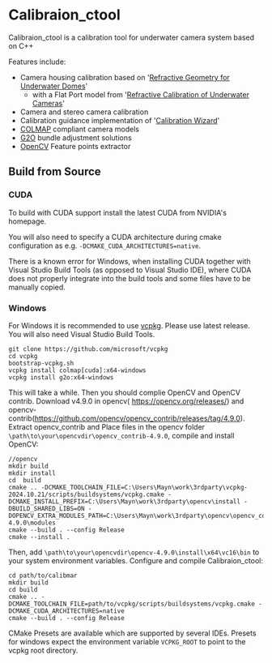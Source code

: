 # Calibraion_ctool
Calibraion_ctool is a calibration tool for underwater camera system based on C++

Features include:
- Camera housing calibration based on '[Refractive Geometry for Underwater Domes](https://doi.org/10.1016/j.isprsjprs.2021.11.006)'
	- with a Flat Port model from '[Refractive Calibration of Underwater Cameras](https://doi.org/10.1007/978-3-642-33715-4_61)'
- Camera and stereo camera calibration 
- Calibration guidance implementation of '[Calibration Wizard](https://doi.org/10.1109/iccv.2019.00158)'
- [COLMAP](https://colmap.github.io/) compliant camera models
- [G2O](https://github.com/RainerKuemmerle/g2o/)  bundle adjustment solutions
- [OpenCV](https://github.com/opencv/opencv/) Feature points extractor

## Build from Source

### CUDA

To build with CUDA support install the latest CUDA from NVIDIA's homepage.

You will also need to specify a CUDA architecture during cmake configuration as e.g. `-DCMAKE_CUDA_ARCHITECTURES=native`.

There is a known error for Windows, when installing CUDA together with Visual Studio Build Tools (as opposed to Visual Studio IDE), where CUDA does not properly integrate into the build tools and some files have to be manually copied.

### Windows

For Windows it is recommended to use [vcpkg](https://github.com/microsoft/vcpkg).
Please use latest release. You will also need Visual Studio Build Tools.

    git clone https://github.com/microsoft/vcpkg
    cd vcpkg
    bootstrap-vcpkg.sh
    vcpkg install colmap[cuda]:x64-windows
    vcpkg install g2o:x64-windows

This will take a while.
Then you should complie OpenCV and OpenCV contrib. Download v4.9.0 in opencv( https://opencv.org/releases/) and opencv-contrib(https://github.com/opencv/opencv_contrib/releases/tag/4.9.0).
Extract opencv_contrib and Place files in the opencv folder `\path\to\your\opencvdir\opencv_contrib-4.9.0`, compile and install OpenCV:

    //opencv
    mkdir build
    mkdir install
    cd  build
    cmake .. -DCMAKE_TOOLCHAIN_FILE=C:\Users\Mayn\work\3rdparty\vcpkg-2024.10.21/scripts/buildsystems/vcpkg.cmake -DCMAKE_INSTALL_PREFIX=C:\Users\Mayn\work\3rdparty\opencv\install -DBUILD_SHARED_LIBS=ON -DOPENCV_EXTRA_MODULES_PATH=C:\Users\Mayn\work\3rdparty\opencv\opencv_contrib-4.9.0\modules
    cmake --build . --config Release
    cmake --install .
Then, add `\path\to\your\opencvdir\opencv-4.9.0\install\x64\vc16\bin` to your system environment variables.
Configure and compile Calibraion_ctool:

	cd path/to/calibmar
    mkdir build
    cd build
    cmake .. -DCMAKE_TOOLCHAIN_FILE=path/to/vcpkg/scripts/buildsystems/vcpkg.cmake -DCMAKE_CUDA_ARCHITECTURES=native
    cmake --build . --config Release

CMake Presets are available which are supported by several IDEs. Presets for windows expect the environment variable `VCPKG_ROOT` to point to the vcpkg root directory.
